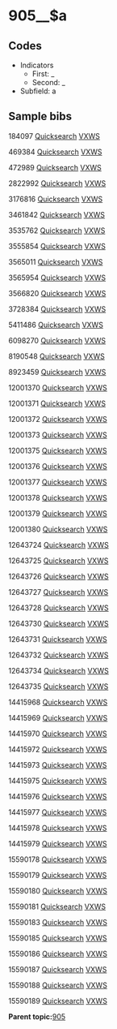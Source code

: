 # 905\_\_$a

## Codes

-   Indicators
    -   First: \_
    -   Second: \_
-   Subfield: a

## Sample bibs

184097 [Quicksearch](https://search.library.yale.edu/catalog/184097) [VXWS](http://prodorbis.library.yale.edu:7014/vxws/GetHoldingsService?bibId=184097)

469384 [Quicksearch](https://search.library.yale.edu/catalog/469384) [VXWS](http://prodorbis.library.yale.edu:7014/vxws/GetHoldingsService?bibId=469384)

472989 [Quicksearch](https://search.library.yale.edu/catalog/472989) [VXWS](http://prodorbis.library.yale.edu:7014/vxws/GetHoldingsService?bibId=472989)

2822992 [Quicksearch](https://search.library.yale.edu/catalog/2822992) [VXWS](http://prodorbis.library.yale.edu:7014/vxws/GetHoldingsService?bibId=2822992)

3176816 [Quicksearch](https://search.library.yale.edu/catalog/3176816) [VXWS](http://prodorbis.library.yale.edu:7014/vxws/GetHoldingsService?bibId=3176816)

3461842 [Quicksearch](https://search.library.yale.edu/catalog/3461842) [VXWS](http://prodorbis.library.yale.edu:7014/vxws/GetHoldingsService?bibId=3461842)

3535762 [Quicksearch](https://search.library.yale.edu/catalog/3535762) [VXWS](http://prodorbis.library.yale.edu:7014/vxws/GetHoldingsService?bibId=3535762)

3555854 [Quicksearch](https://search.library.yale.edu/catalog/3555854) [VXWS](http://prodorbis.library.yale.edu:7014/vxws/GetHoldingsService?bibId=3555854)

3565011 [Quicksearch](https://search.library.yale.edu/catalog/3565011) [VXWS](http://prodorbis.library.yale.edu:7014/vxws/GetHoldingsService?bibId=3565011)

3565954 [Quicksearch](https://search.library.yale.edu/catalog/3565954) [VXWS](http://prodorbis.library.yale.edu:7014/vxws/GetHoldingsService?bibId=3565954)

3566820 [Quicksearch](https://search.library.yale.edu/catalog/3566820) [VXWS](http://prodorbis.library.yale.edu:7014/vxws/GetHoldingsService?bibId=3566820)

3728384 [Quicksearch](https://search.library.yale.edu/catalog/3728384) [VXWS](http://prodorbis.library.yale.edu:7014/vxws/GetHoldingsService?bibId=3728384)

5411486 [Quicksearch](https://search.library.yale.edu/catalog/5411486) [VXWS](http://prodorbis.library.yale.edu:7014/vxws/GetHoldingsService?bibId=5411486)

6098270 [Quicksearch](https://search.library.yale.edu/catalog/6098270) [VXWS](http://prodorbis.library.yale.edu:7014/vxws/GetHoldingsService?bibId=6098270)

8190548 [Quicksearch](https://search.library.yale.edu/catalog/8190548) [VXWS](http://prodorbis.library.yale.edu:7014/vxws/GetHoldingsService?bibId=8190548)

8923459 [Quicksearch](https://search.library.yale.edu/catalog/8923459) [VXWS](http://prodorbis.library.yale.edu:7014/vxws/GetHoldingsService?bibId=8923459)

12001370 [Quicksearch](https://search.library.yale.edu/catalog/12001370) [VXWS](http://prodorbis.library.yale.edu:7014/vxws/GetHoldingsService?bibId=12001370)

12001371 [Quicksearch](https://search.library.yale.edu/catalog/12001371) [VXWS](http://prodorbis.library.yale.edu:7014/vxws/GetHoldingsService?bibId=12001371)

12001372 [Quicksearch](https://search.library.yale.edu/catalog/12001372) [VXWS](http://prodorbis.library.yale.edu:7014/vxws/GetHoldingsService?bibId=12001372)

12001373 [Quicksearch](https://search.library.yale.edu/catalog/12001373) [VXWS](http://prodorbis.library.yale.edu:7014/vxws/GetHoldingsService?bibId=12001373)

12001375 [Quicksearch](https://search.library.yale.edu/catalog/12001375) [VXWS](http://prodorbis.library.yale.edu:7014/vxws/GetHoldingsService?bibId=12001375)

12001376 [Quicksearch](https://search.library.yale.edu/catalog/12001376) [VXWS](http://prodorbis.library.yale.edu:7014/vxws/GetHoldingsService?bibId=12001376)

12001377 [Quicksearch](https://search.library.yale.edu/catalog/12001377) [VXWS](http://prodorbis.library.yale.edu:7014/vxws/GetHoldingsService?bibId=12001377)

12001378 [Quicksearch](https://search.library.yale.edu/catalog/12001378) [VXWS](http://prodorbis.library.yale.edu:7014/vxws/GetHoldingsService?bibId=12001378)

12001379 [Quicksearch](https://search.library.yale.edu/catalog/12001379) [VXWS](http://prodorbis.library.yale.edu:7014/vxws/GetHoldingsService?bibId=12001379)

12001380 [Quicksearch](https://search.library.yale.edu/catalog/12001380) [VXWS](http://prodorbis.library.yale.edu:7014/vxws/GetHoldingsService?bibId=12001380)

12643724 [Quicksearch](https://search.library.yale.edu/catalog/12643724) [VXWS](http://prodorbis.library.yale.edu:7014/vxws/GetHoldingsService?bibId=12643724)

12643725 [Quicksearch](https://search.library.yale.edu/catalog/12643725) [VXWS](http://prodorbis.library.yale.edu:7014/vxws/GetHoldingsService?bibId=12643725)

12643726 [Quicksearch](https://search.library.yale.edu/catalog/12643726) [VXWS](http://prodorbis.library.yale.edu:7014/vxws/GetHoldingsService?bibId=12643726)

12643727 [Quicksearch](https://search.library.yale.edu/catalog/12643727) [VXWS](http://prodorbis.library.yale.edu:7014/vxws/GetHoldingsService?bibId=12643727)

12643728 [Quicksearch](https://search.library.yale.edu/catalog/12643728) [VXWS](http://prodorbis.library.yale.edu:7014/vxws/GetHoldingsService?bibId=12643728)

12643730 [Quicksearch](https://search.library.yale.edu/catalog/12643730) [VXWS](http://prodorbis.library.yale.edu:7014/vxws/GetHoldingsService?bibId=12643730)

12643731 [Quicksearch](https://search.library.yale.edu/catalog/12643731) [VXWS](http://prodorbis.library.yale.edu:7014/vxws/GetHoldingsService?bibId=12643731)

12643732 [Quicksearch](https://search.library.yale.edu/catalog/12643732) [VXWS](http://prodorbis.library.yale.edu:7014/vxws/GetHoldingsService?bibId=12643732)

12643734 [Quicksearch](https://search.library.yale.edu/catalog/12643734) [VXWS](http://prodorbis.library.yale.edu:7014/vxws/GetHoldingsService?bibId=12643734)

12643735 [Quicksearch](https://search.library.yale.edu/catalog/12643735) [VXWS](http://prodorbis.library.yale.edu:7014/vxws/GetHoldingsService?bibId=12643735)

14415968 [Quicksearch](https://search.library.yale.edu/catalog/14415968) [VXWS](http://prodorbis.library.yale.edu:7014/vxws/GetHoldingsService?bibId=14415968)

14415969 [Quicksearch](https://search.library.yale.edu/catalog/14415969) [VXWS](http://prodorbis.library.yale.edu:7014/vxws/GetHoldingsService?bibId=14415969)

14415970 [Quicksearch](https://search.library.yale.edu/catalog/14415970) [VXWS](http://prodorbis.library.yale.edu:7014/vxws/GetHoldingsService?bibId=14415970)

14415972 [Quicksearch](https://search.library.yale.edu/catalog/14415972) [VXWS](http://prodorbis.library.yale.edu:7014/vxws/GetHoldingsService?bibId=14415972)

14415973 [Quicksearch](https://search.library.yale.edu/catalog/14415973) [VXWS](http://prodorbis.library.yale.edu:7014/vxws/GetHoldingsService?bibId=14415973)

14415975 [Quicksearch](https://search.library.yale.edu/catalog/14415975) [VXWS](http://prodorbis.library.yale.edu:7014/vxws/GetHoldingsService?bibId=14415975)

14415976 [Quicksearch](https://search.library.yale.edu/catalog/14415976) [VXWS](http://prodorbis.library.yale.edu:7014/vxws/GetHoldingsService?bibId=14415976)

14415977 [Quicksearch](https://search.library.yale.edu/catalog/14415977) [VXWS](http://prodorbis.library.yale.edu:7014/vxws/GetHoldingsService?bibId=14415977)

14415978 [Quicksearch](https://search.library.yale.edu/catalog/14415978) [VXWS](http://prodorbis.library.yale.edu:7014/vxws/GetHoldingsService?bibId=14415978)

14415979 [Quicksearch](https://search.library.yale.edu/catalog/14415979) [VXWS](http://prodorbis.library.yale.edu:7014/vxws/GetHoldingsService?bibId=14415979)

15590178 [Quicksearch](https://search.library.yale.edu/catalog/15590178) [VXWS](http://prodorbis.library.yale.edu:7014/vxws/GetHoldingsService?bibId=15590178)

15590179 [Quicksearch](https://search.library.yale.edu/catalog/15590179) [VXWS](http://prodorbis.library.yale.edu:7014/vxws/GetHoldingsService?bibId=15590179)

15590180 [Quicksearch](https://search.library.yale.edu/catalog/15590180) [VXWS](http://prodorbis.library.yale.edu:7014/vxws/GetHoldingsService?bibId=15590180)

15590181 [Quicksearch](https://search.library.yale.edu/catalog/15590181) [VXWS](http://prodorbis.library.yale.edu:7014/vxws/GetHoldingsService?bibId=15590181)

15590183 [Quicksearch](https://search.library.yale.edu/catalog/15590183) [VXWS](http://prodorbis.library.yale.edu:7014/vxws/GetHoldingsService?bibId=15590183)

15590185 [Quicksearch](https://search.library.yale.edu/catalog/15590185) [VXWS](http://prodorbis.library.yale.edu:7014/vxws/GetHoldingsService?bibId=15590185)

15590186 [Quicksearch](https://search.library.yale.edu/catalog/15590186) [VXWS](http://prodorbis.library.yale.edu:7014/vxws/GetHoldingsService?bibId=15590186)

15590187 [Quicksearch](https://search.library.yale.edu/catalog/15590187) [VXWS](http://prodorbis.library.yale.edu:7014/vxws/GetHoldingsService?bibId=15590187)

15590188 [Quicksearch](https://search.library.yale.edu/catalog/15590188) [VXWS](http://prodorbis.library.yale.edu:7014/vxws/GetHoldingsService?bibId=15590188)

15590189 [Quicksearch](https://search.library.yale.edu/catalog/15590189) [VXWS](http://prodorbis.library.yale.edu:7014/vxws/GetHoldingsService?bibId=15590189)

**Parent topic:**[905](../../tags/905/905.md)

